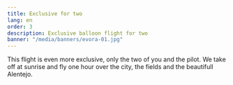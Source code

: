 ```yaml
---
title: Exclusive for two
lang: en
order: 3
description: Exclusive balloon flight for two
banner: "/media/banners/evora-01.jpg"
---
```


This flight is even more exclusive, only the two of you and the pilot. We take off at sunrise and fly one hour over the city, the fields and the beautifull Alentejo.
